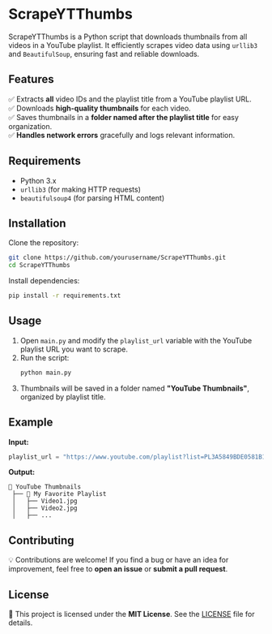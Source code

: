# ScrapeYTThumbs

ScrapeYTThumbs is a Python script that downloads thumbnails from all videos in a YouTube playlist. It efficiently scrapes video data using `urllib3` and `BeautifulSoup`, ensuring fast and reliable downloads.

## Features
✅ Extracts **all** video IDs and the playlist title from a YouTube playlist URL.  
✅ Downloads **high-quality thumbnails** for each video.  
✅ Saves thumbnails in a **folder named after the playlist title** for easy organization.  
✅ **Handles network errors** gracefully and logs relevant information.  

## Requirements
- Python 3.x  
- `urllib3` (for making HTTP requests)  
- `beautifulsoup4` (for parsing HTML content)  

## Installation
Clone the repository:
```sh
git clone https://github.com/yourusername/ScrapeYTThumbs.git
cd ScrapeYTThumbs
```
Install dependencies:
```sh
pip install -r requirements.txt
```

## Usage
1. Open `main.py` and modify the `playlist_url` variable with the YouTube playlist URL you want to scrape.
2. Run the script:
   ```sh
   python main.py
   ```
3. Thumbnails will be saved in a folder named **"YouTube Thumbnails"**, organized by playlist title.

## Example
**Input:**
```python
playlist_url = "https://www.youtube.com/playlist?list=PL3A5849BDE0581B19"
```
**Output:**
```
📂 YouTube Thumbnails  
 ├── 📂 My Favorite Playlist  
 │   ├── Video1.jpg  
 │   ├── Video2.jpg  
 │   ├── ...
```

## Contributing
💡 Contributions are welcome! If you find a bug or have an idea for improvement, feel free to **open an issue** or **submit a pull request**.

## License
📜 This project is licensed under the **MIT License**. See the [LICENSE](LICENSE) file for details.
